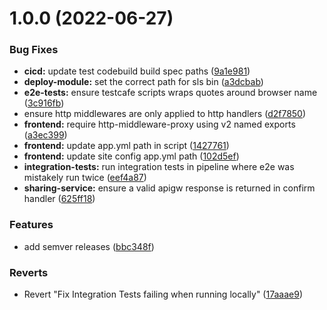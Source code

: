 # 1.0.0 (2022-06-27)


### Bug Fixes

* **cicd:** update test codebuild build spec paths ([9a1e981](https://github.com/fourTheorem/slic-starter/commit/9a1e981585670a60d6bf6053816ea905d18877e7))
* **deploy-module:** set the correct path for sls bin ([a3dcbab](https://github.com/fourTheorem/slic-starter/commit/a3dcbabb51a82d89b3b7eb96bf5905e3389fc325))
* **e2e-tests:** ensure testcafe scripts wraps quotes around browser name ([3c916fb](https://github.com/fourTheorem/slic-starter/commit/3c916fbd534980f23b97236d47468fad63097f4a))
* ensure http middlewares are only applied to http handlers ([d2f7850](https://github.com/fourTheorem/slic-starter/commit/d2f78506fd2ed8e96be944bf32f8d1574a6c7c93))
* **frontend:** require http-middleware-proxy using v2 named exports ([a3ec399](https://github.com/fourTheorem/slic-starter/commit/a3ec399bbcf2115e5c2f0b830d7d0c4d49f1a08c))
* **frontend:** update app.yml path in script ([1427761](https://github.com/fourTheorem/slic-starter/commit/14277616d54dd3a0dca2b482fcd1d35b353fe056))
* **frontend:** update site config app.yml path ([102d5ef](https://github.com/fourTheorem/slic-starter/commit/102d5ef7b930173047ec1dc4596f727ab360b276))
* **integration-tests:** run integration tests in pipeline where e2e was mistakely run twice ([eef4a87](https://github.com/fourTheorem/slic-starter/commit/eef4a87d3e4148f3c03f737047667d13f09fddf5))
* **sharing-service:** ensure a valid apigw response is returned in confirm handler ([625ff18](https://github.com/fourTheorem/slic-starter/commit/625ff188e339d2b1d50a89997bfae7654735a843))


### Features

* add semver releases ([bbc348f](https://github.com/fourTheorem/slic-starter/commit/bbc348fb8afd6753562c0127690a1573459364ac))


### Reverts

* Revert "Fix Integration Tests failing when running locally" ([17aaae9](https://github.com/fourTheorem/slic-starter/commit/17aaae9525a6cc92d35fa54e58dbf7f1de408098))
